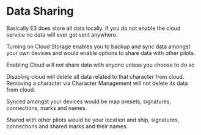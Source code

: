# Data Sharing

Basically E3 does store all data locally. If you do not enable the cloud service no data will ever get sent anywhere.

Turning on Cloud Storage enables you to backup and sync data amongst your own devices and would enable options to share data with other pilots.

Enabling Cloud will not share data with anyone unless you choose to do so

Disabling cloud will delete all data related to that character from cloud.
Removing a character via Character Management will not delete its data from cloud.

Synced amongst your devices would be map presets, signatures, connections, marks and names.

Shared with other pilots would be your location and ship, signatures, connections and shared marks and their names.

<!--stackedit_data:
eyJoaXN0b3J5IjpbLTEwMzY5NDUxNzNdfQ==
-->
